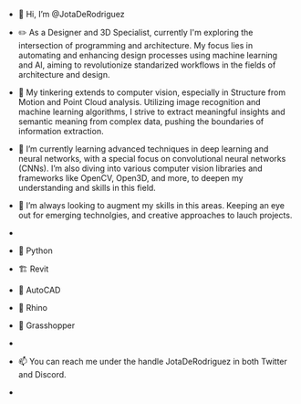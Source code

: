 - 👋 Hi, I’m @JotaDeRodriguez

- ✏️ As a Designer and 3D Specialist, currently I'm exploring the intersection of programming and architecture. My focus lies in automating and enhancing design processes using machine learning and AI, aiming to revolutionize standarized workflows in the fields of architecture and design.

- 👀 My tinkering extends to computer vision, especially in Structure from Motion and Point Cloud analysis. Utilizing image recognition and machine learning algorithms, I strive to extract meaningful insights and semantic meaning from complex data, pushing the boundaries of information extraction.

- 🌱 I’m currently learning advanced techniques in deep learning and neural networks, with a special focus on convolutional neural networks (CNNs). I’m also diving into various computer vision libraries and frameworks like OpenCV, Open3D, and more, to deepen my understanding and skills in this field.

- 💞️ I’m always looking to augment my skills in this areas. Keeping an eye out for emerging technolgies, and creative approaches to lauch projects.
- 

- 🐍 Python
- 🏗️ Revit
- 📐 AutoCAD
- 🦏 Rhino
- 🦗 Grasshopper
-

  
- 📫 You can reach me under the handle JotaDeRodriguez in both Twitter and Discord.
- 
